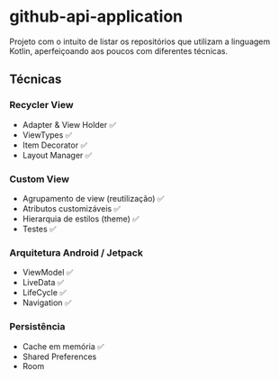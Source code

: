 # github-api-application

Projeto com o intuito de listar os repositórios que utilizam a linguagem Kotlin, aperfeiçoando aos poucos com diferentes técnicas.

## Técnicas

### Recycler View
  - Adapter & View Holder :white_check_mark:
  - ViewTypes :white_check_mark:
  - Item Decorator :white_check_mark:
  - Layout Manager :white_check_mark:

### Custom View
  - Agrupamento de view (reutilização) :white_check_mark:
  - Atributos customizáveis :white_check_mark:
  - Hierarquia de estilos (theme) :white_check_mark:
  - Testes :white_check_mark:

### Arquitetura Android / Jetpack
  - ViewModel :white_check_mark:
  - LiveData :white_check_mark:
  - LifeCycle :white_check_mark:
  - Navigation :white_check_mark:

### Persistência
  - Cache em memória :white_check_mark:
  - Shared Preferences
  - Room
  
